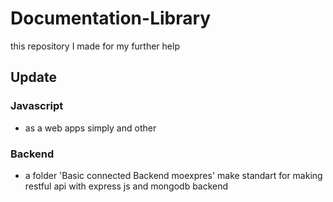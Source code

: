 # Documentation-Library
this repository I made for my further help

## Update

### Javascript
- as a web apps simply and other

### Backend
- a folder 'Basic connected Backend moexpres' make standart for making restful api with express js and mongodb backend
